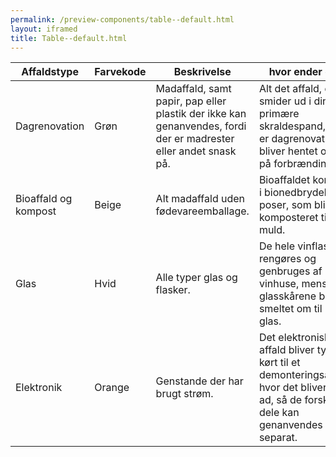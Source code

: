```yaml
--- 
permalink: /preview-components/table--default.html
layout: iframed 
title: Table--default.html
---
```

<div class="container">
    <div class="table--responsive-scroll">
        <table class="table">
            <thead>
                <tr>
                    <th>Affaldstype</th>
                    <th>Farvekode</th>
                    <th>Beskrivelse</th>
                    <th>hvor ender det?</th>
                </tr>
            </thead>
            <tbody>
                <tr>
                    <td>Dagrenovation</td>
                    <td>Grøn</td>
                    <td>Madaffald, samt papir, pap eller plastik der ikke
                        kan genanvendes, fordi der er madrester eller
                        andet snask på.</td>
                    <td>Alt det affald, du smider ud i din primære
                        skraldespand, som er dagrenovationen, bliver
                        hentet og kørt på forbrændingen. </td>
                </tr>
                <tr>
                    <td>Bioaffald og kompost</td>
                    <td>Beige</td>
                    <td>Alt madaffald uden fødevareemballage.</td>
                    <td>Bioaffaldet kommes i bionedbrydelige poser, som
                        bliver komposteret til muld.</td>
                </tr>
                <tr>
                    <td>Glas</td>
                    <td>Hvid</td>
                    <td>Alle typer glas og flasker.</td>
                    <td>De hele vinflasker rengøres og genbruges af
                        vinhuse, mens glasskårene bliver smeltet om til
                        nyt glas.</td>
                </tr>
                <tr>
                    <td>Elektronik</td>
                    <td>Orange</td>
                    <td>Genstande der har brugt strøm.</td>
                    <td>Det elektroniske affald bliver typisk kørt til et
                        demonteringsanlæg, hvor det bliver skilt ad, så de
                        forskellige dele kan genanvendes separat.</td>
                </tr>
            </tbody>
        </table>
    </div>
</div>